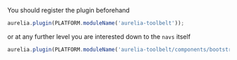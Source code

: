 
You should register the plugin beforehand

```js
aurelia.plugin(PLATFORM.moduleName('aurelia-toolbelt'));
```
or at any further level you are interested down to the ```navs``` itself
```js
aurelia.plugin(PLATFORM.moduleName('aurelia-toolbelt/components/bootstrap/navs'));
```
